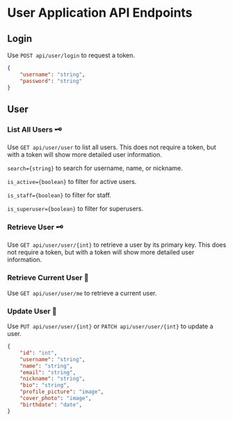 # User Application API Endpoints

## Login

Use `POST api/user/login` to request a token.

```json
{
    "username": "string",
    "password": "string"
}
```

## User

### List All Users 🗝️

Use `GET api/user/user` to list all users. This does not require a token, but with a token will show more detailed user information.

`search={string}` to search for username, name, or nickname.

`is_active={boolean}` to filter for active users.

`is_staff={boolean}` to filter for staff.

`is_superuser={boolean}` to filter for superusers. 

### Retrieve User 🗝️

Use `GET api/user/user/{int}` to retrieve a user by its primary key. This does not require a token, but with a token will show more detailed user information.

### Retrieve Current User 🔑

Use `GET api/user/user/me` to retrieve a current user.

### Update User 🔑

Use `PUT api/user/user/{int}` or `PATCH api/user/user/{int}` to update a user.

```json
{
    "id": "int",
    "username": "string",
    "name": "string",
    "email": "string",
    "nickname": "string",
    "bio": "string",
    "profile_picture": "image",
    "cover_photo": "image",
    "birthdate": "date",
}
```
